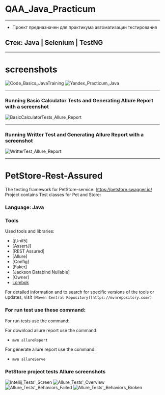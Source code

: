 # QAA_Java_Practicum

---
* Проект предназначен для практикума автоматизации тестирования

## Стек: Java | Selenium | TestNG

---
# screenshots
![Code_Basics_JavaTraining](https://github.com/AnnaAbg/QAA_Java_Practicum/assets/106620445/224be441-91f8-44f6-a733-88e207aaabe1)
![Yandex_Practicum_Java](https://github.com/AnnaAbg/QAA_Java_Practicum/assets/106620445/ade1e5d9-ec67-41b8-b5b2-cfd00c8742a3)

---
### Running Basic Calculator Tests and Generating Allure Report with a screenshot
![BasicCalculatorTests_Allure_Report](https://github.com/AnnaAbg/QAA_Java_Practicum/assets/106620445/544615a9-7d12-4046-874b-fc26d10bf94f)

---
### Running Writter Test and Generating Allure Report with a screenshot
![WritterTest_Allure_Report](https://github.com/AnnaAbg/QAA_Java_Practicum/assets/106620445/bd0b4323-3d7c-4ada-98d6-48edce7fa577)


---
# PetStore-Rest-Assured

The testing framework for PetStore-service: https://petstore.swagger.io/ 
Project contains Test classes for Pet and Store:

### Language: Java

### Tools
Used tools and libraries:
* [jUnit5]
* [AssertJ]
* [REST Assured]
* [Allure]
* [Config]
* [Faker]
* [Jackson Databind Nullable] 
* [Owner]
*  [Lombok](https://projectlombok.org/)

For detailed information and to search for specific versions of the tools or updates, 
visit `[Maven Central Repository](https://mvnrepository.com/)`

### For run test use these command:

For run tests use the command:


For download allure report use the command:

- `mvn allureReport`

For generate allure report use the command:

- `mvn allureServe`


### PetStore project tests Allure screenshots
![Intellij_Tests'_Screen](https://github.com/AnnaAbg/QAA_Java_Practicum/assets/106620445/2bcd9dc9-b6c5-47ae-bc3b-22c763e5b967)
![Allure_Tests'_Overview](https://github.com/AnnaAbg/QAA_Java_Practicum/assets/106620445/1343f96c-bb45-4465-b3a0-1753bd899be4)
![Allure_Tests'_Behaviors_Failed](https://github.com/AnnaAbg/QAA_Java_Practicum/assets/106620445/857cc825-e387-4744-bb5c-e829e12fd5cd)
![Allure_Tests'_Behaviors_Broken](https://github.com/AnnaAbg/QAA_Java_Practicum/assets/106620445/ff571ef6-2775-4024-a3fc-c654b95a294d)


